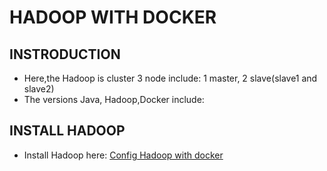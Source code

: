 # HADOOP WITH DOCKER
## INSTRODUCTION
* Here,the Hadoop is cluster 3 node include: 1 master, 2 slave(slave1 and slave2)
* The versions Java, Hadoop,Docker include:
## INSTALL HADOOP
* Install Hadoop here: [Config Hadoop with docker](https://github.com/TrieanNguyen/Hadoop-Cluster-3node.git)
